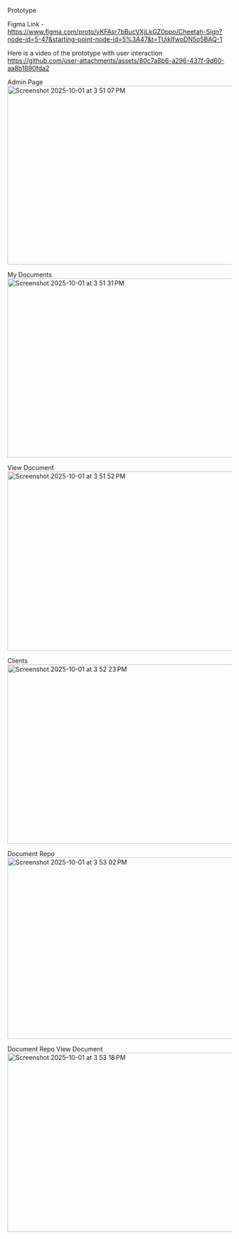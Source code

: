 Prototype


Figma Link - https://www.figma.com/proto/yKFAsr7bBucVXjLkGZ0ppo/Cheetah-Sign?node-id=5-47&starting-point-node-id=5%3A47&t=TUiklfwoDN5o5BAQ-1


Here is a video of the prototype with user interaction
https://github.com/user-attachments/assets/80c7a8b6-a296-437f-9d60-aa8b1890fda2

Admin Page
<img width="717" height="401" alt="Screenshot 2025-10-01 at 3 51 07 PM" src="https://github.com/user-attachments/assets/55f79ede-cfe3-4be6-b836-d56e48d97b55" />

My Documents
<img width="714" height="402" alt="Screenshot 2025-10-01 at 3 51 31 PM" src="https://github.com/user-attachments/assets/61f36738-e3d1-4573-b1ce-c7cef6c42e06" />

View Document
<img width="718" height="402" alt="Screenshot 2025-10-01 at 3 51 52 PM" src="https://github.com/user-attachments/assets/13e72494-bc0c-40ed-b688-a4b8d9d53639" />

Clients
<img width="717" height="402" alt="Screenshot 2025-10-01 at 3 52 23 PM" src="https://github.com/user-attachments/assets/bd3faf75-9380-4f3c-9518-0708e7a8ee11" />

Document Repo
<img width="716" height="407" alt="Screenshot 2025-10-01 at 3 53 02 PM" src="https://github.com/user-attachments/assets/96da24a7-e803-4688-8854-6334376f5c74" />

Document Repo View Document
<img width="716" height="402" alt="Screenshot 2025-10-01 at 3 53 18 PM" src="https://github.com/user-attachments/assets/0a6eb8c2-2f3a-4f51-8c61-bc839453338c" />



